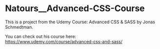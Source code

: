 # Natours__Advanced-CSS-Course
This is a project from the Udemy Course: Advanced CSS & SASS by Jonas Schmedtman.

You can check out his course here: https://www.udemy.com/course/advanced-css-and-sass/
